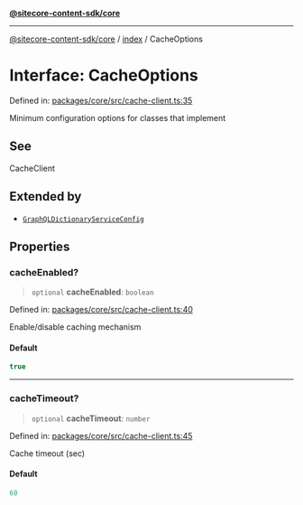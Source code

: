 [**@sitecore-content-sdk/core**](../../README.md)

***

[@sitecore-content-sdk/core](../../README.md) / [index](../README.md) / CacheOptions

# Interface: CacheOptions

Defined in: [packages/core/src/cache-client.ts:35](https://github.com/Sitecore/content-sdk/blob/0f8983961033e3434ebcac616164ddf8d484be81/packages/core/src/cache-client.ts#L35)

Minimum configuration options for classes that implement

## See

CacheClient

## Extended by

- [`GraphQLDictionaryServiceConfig`](../../i18n/interfaces/GraphQLDictionaryServiceConfig.md)

## Properties

### cacheEnabled?

> `optional` **cacheEnabled**: `boolean`

Defined in: [packages/core/src/cache-client.ts:40](https://github.com/Sitecore/content-sdk/blob/0f8983961033e3434ebcac616164ddf8d484be81/packages/core/src/cache-client.ts#L40)

Enable/disable caching mechanism

#### Default

```ts
true
```

***

### cacheTimeout?

> `optional` **cacheTimeout**: `number`

Defined in: [packages/core/src/cache-client.ts:45](https://github.com/Sitecore/content-sdk/blob/0f8983961033e3434ebcac616164ddf8d484be81/packages/core/src/cache-client.ts#L45)

Cache timeout (sec)

#### Default

```ts
60
```
